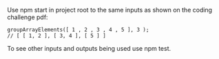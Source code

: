 Use npm start in project root to the same inputs as shown on the coding challenge pdf:

```
groupArrayElements([ 1 , 2 , 3 , 4 , 5 ], 3 );
// [ [ 1, 2 ], [ 3, 4 ], [ 5 ] ]
```

To see other inputs and outputs being used use npm test.